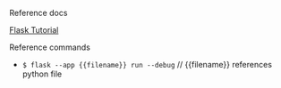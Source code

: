 Reference docs

[Flask Tutorial](https://flask.palletsprojects.com/en/stable/quickstart)

Reference commands

- `$ flask --app {{filename}} run --debug` // {{filename}} references python file
